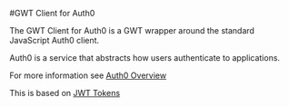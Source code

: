 #GWT Client for Auth0

The GWT Client for Auth0 is a GWT wrapper around the standard JavaScript Auth0 client.

Auth0 is a service that abstracts how users authenticate to applications.

For more information see [Auth0 Overview](https://auth0.com/docs/overview)

This is based on [JWT Tokens](https://jwt.io/introduction/) 